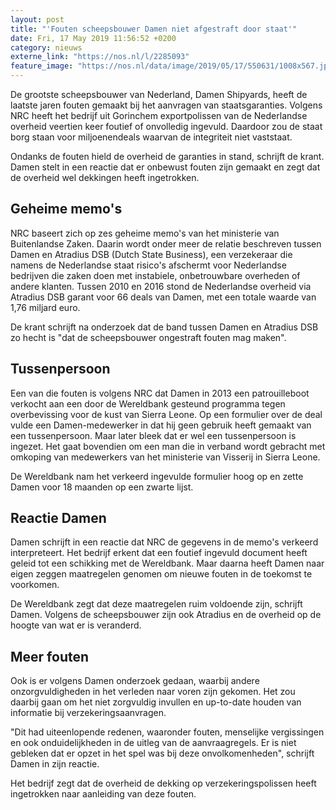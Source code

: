 ```yaml
---
layout: post
title: "'Fouten scheepsbouwer Damen niet afgestraft door staat'"
date: Fri, 17 May 2019 11:56:52 +0200
category: nieuws
externe_link: "https://nos.nl/l/2285093"
feature_image: "https://nos.nl/data/image/2019/05/17/550631/1008x567.jpg"
---
```


<p>De grootste scheepsbouwer van Nederland, Damen Shipyards, heeft de laatste jaren fouten gemaakt bij het aanvragen van staatsgaranties. Volgens NRC heeft het bedrijf uit Gorinchem exportpolissen van de Nederlandse overheid veertien keer foutief of onvolledig ingevuld. Daardoor zou de staat borg staan voor miljoenendeals waarvan de integriteit niet vaststaat.</p>
<p>Ondanks de fouten hield de overheid de garanties in stand, schrijft de krant. Damen stelt in een reactie dat er onbewust fouten zijn gemaakt en zegt dat de overheid wel dekkingen heeft ingetrokken.</p>
<h2>Geheime memo's</h2>
<p>NRC baseert zich op zes geheime memo's van het ministerie van Buitenlandse Zaken. Daarin wordt onder meer de relatie beschreven tussen Damen en Atradius DSB (Dutch State Business), een verzekeraar die namens de Nederlandse staat risico's afschermt voor Nederlandse bedrijven die zaken doen met instabiele, onbetrouwbare overheden of andere klanten. Tussen 2010 en 2016 stond de Nederlandse overheid via Atradius DSB garant voor 66 deals van Damen, met een totale waarde van 1,76 miljard euro.</p>
<p>De krant schrijft na onderzoek dat de band tussen Damen en Atradius DSB zo hecht is "dat de scheepsbouwer ongestraft fouten mag maken".</p>
<h2>Tussenpersoon</h2>
<p>Een van die fouten is volgens NRC dat Damen in 2013 een patrouilleboot verkocht aan een door de Wereldbank gesteund programma tegen overbevissing voor de kust van Sierra Leone. Op een formulier over de deal vulde een Damen-medewerker in dat hij geen gebruik heeft gemaakt van een tussenpersoon. Maar later bleek dat er wel een tussenpersoon is ingezet. Het gaat bovendien om een man die in verband wordt gebracht met omkoping van medewerkers van het ministerie van Visserij in Sierra Leone.</p>
<p>De Wereldbank nam het verkeerd ingevulde formulier hoog op en zette Damen voor 18 maanden op een zwarte lijst.</p>
<h2>Reactie Damen</h2>
<p>Damen schrijft in een reactie dat NRC de gegevens in de memo's verkeerd interpreteert. Het bedrijf erkent dat een foutief ingevuld document heeft geleid tot een schikking met de Wereldbank. Maar daarna heeft Damen naar eigen zeggen maatregelen genomen om nieuwe fouten in de toekomst te voorkomen.</p>
<p>De Wereldbank zegt dat deze maatregelen ruim voldoende zijn, schrijft Damen. Volgens de scheepsbouwer zijn ook Atradius en de overheid op de hoogte van wat er is veranderd.</p>
<h2>Meer fouten</h2>
<p>Ook is er volgens Damen onderzoek gedaan, waarbij andere onzorgvuldigheden in het verleden naar voren zijn gekomen. Het zou daarbij gaan om het niet zorgvuldig invullen en up-to-date houden van informatie bij verzekeringsaanvragen.</p>
<p>"Dit had uiteenlopende redenen, waaronder fouten, menselijke vergissingen en ook onduidelijkheden in de uitleg van de aanvraagregels. Er is niet gebleken dat er opzet in het spel was bij deze onvolkomenheden", schrijft Damen in zijn reactie.</p>
<p>Het bedrijf zegt dat de overheid de dekking op verzekeringspolissen heeft ingetrokken naar aanleiding van deze fouten.</p>
